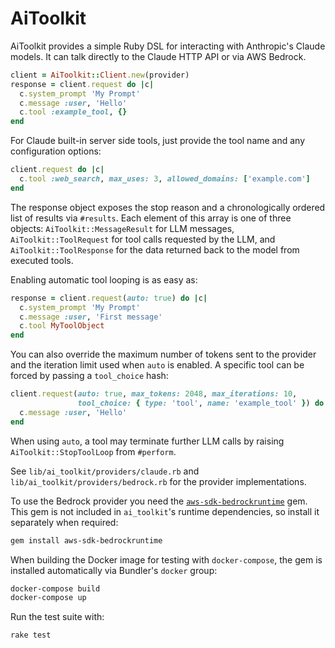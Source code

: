 # AiToolkit

AiToolkit provides a simple Ruby DSL for interacting with Anthropic's Claude models. It can talk directly to the Claude HTTP API or via AWS Bedrock.

```ruby
client = AiToolkit::Client.new(provider)
response = client.request do |c|
  c.system_prompt 'My Prompt'
  c.message :user, 'Hello'
  c.tool :example_tool, {}
end
```

For Claude built-in server side tools, just provide the tool name and any
configuration options:

```ruby
client.request do |c|
  c.tool :web_search, max_uses: 3, allowed_domains: ['example.com']
end
```

The response object exposes the stop reason and a chronologically ordered list of
results via `#results`. Each element of this array is one of three objects:
`AiToolkit::MessageResult` for LLM messages, `AiToolkit::ToolRequest`
for tool calls requested by the LLM, and `AiToolkit::ToolResponse` for
the data returned back to the model from executed tools.

Enabling automatic tool looping is as easy as:

```ruby
response = client.request(auto: true) do |c|
  c.system_prompt 'My Prompt'
  c.message :user, 'First message'
  c.tool MyToolObject
end
```

You can also override the maximum number of tokens sent to the provider and the
iteration limit used when `auto` is enabled. A specific tool can be forced by
passing a `tool_choice` hash:

```ruby
client.request(auto: true, max_tokens: 2048, max_iterations: 10,
               tool_choice: { type: 'tool', name: 'example_tool' }) do |c|
  c.message :user, 'Hello'
end
```

When using `auto`, a tool may terminate further LLM calls by raising
`AiToolkit::StopToolLoop` from `#perform`.

See `lib/ai_toolkit/providers/claude.rb` and `lib/ai_toolkit/providers/bedrock.rb` for the provider implementations.

To use the Bedrock provider you need the [`aws-sdk-bedrockruntime`](https://github.com/aws/aws-sdk-ruby) gem. This gem is not included in `ai_toolkit`'s runtime dependencies, so install it separately when required:

```bash
gem install aws-sdk-bedrockruntime
```

When building the Docker image for testing with `docker-compose`, the gem is
installed automatically via Bundler's `docker` group:

```bash
docker-compose build
docker-compose up
```

Run the test suite with:

```
rake test
```
